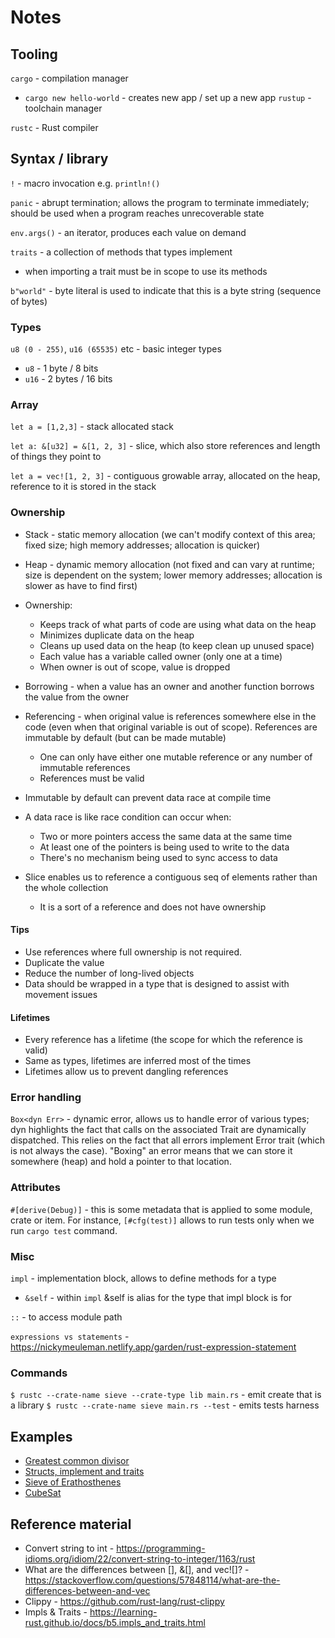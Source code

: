 # Notes

## Tooling

`cargo` - compilation manager
  - `cargo new hello-world` - creates new app / set up a new app
`rustup` - toolchain manager

`rustc` - Rust compiler

## Syntax / library

`!` - macro invocation e.g. `println!()`

`panic` - abrupt termination; allows the program to terminate immediately; should be used when a program reaches unrecoverable state

`env.args()` - an iterator, produces each value on demand

`traits` - a collection of methods that types implement
  - when importing a trait must be in scope to use its methods

`b"world"` - byte literal is used to indicate that this is a byte string (sequence of bytes)

### Types

`u8 (0 - 255)`, `u16 (65535)` etc - basic integer types
  - `u8` - 1 byte / 8 bits
  - `u16` - 2 bytes / 16 bits

### Array

`let a = [1,2,3]` - stack allocated stack

`let a: &[u32] = &[1, 2, 3]` - slice, which also store references and length of 
things they point to

`let a = vec![1, 2, 3]` - contiguous growable array, allocated on the heap, reference 
to it is stored in the stack 

### Ownership

- Stack - static memory allocation (we can't modify context of this area; fixed size; high memory addresses; allocation is quicker)
- Heap - dynamic memory allocation (not fixed and can vary at runtime; size is dependent on the system; lower memory addresses; allocation is slower as have to find first)

- Ownership:
  - Keeps track of what parts of code are using what data on the heap
  - Minimizes duplicate data on the heap
  - Cleans up used data on the heap (to keep clean up unused space)
  - Each value has a variable called owner (only one at a time)
  - When owner is out of scope, value is dropped
  
- Borrowing - when a value has an owner and another function borrows the value from the owner
- Referencing - when original value is references somewhere else in the code (even when that original variable is out of scope). References are immutable by default (but can be made mutable)
  - One can only have either one mutable reference or any number of immutable references
  - References must be valid

- Immutable by default can prevent data race at compile time
- A data race is like race condition can occur when:
  - Two or more pointers access the same data at the same time
  - At least one of the pointers is being used to write to the data
  - There's no mechanism being used to sync access to data

- Slice enables us to reference a contiguous seq of elements rather than the whole collection
  - It is a sort of a reference and does not have ownership 
  
#### Tips

- Use references where full ownership is not required.
- Duplicate the value
- Reduce the number of long-lived objects
- Data should be wrapped in a type that is designed to assist with movement issues 
  
#### Lifetimes

- Every reference has a lifetime (the scope for which the reference is valid)
- Same as types, lifetimes are inferred most of the times
- Lifetimes allow us to prevent dangling references

### Error handling

`Box<dyn Err>` - dynamic error, allows us to handle error of various types; dyn highlights the fact that calls on the associated Trait are dynamically dispatched. This relies on the fact that all errors implement Error trait (which is not always the case). "Boxing" an error means that we can store it 
somewhere (heap) and hold a pointer to that location.

### Attributes

`#[derive(Debug)]` - this is some metadata that is applied to some module, crate or item. For instance,
`[#cfg(test)]` allows to run tests only when we run `cargo test` command.

### Misc

`impl` - implementation block, allows to define methods for a type
  - `&self` - within `impl` &self is alias for the type that impl block is for
  
`::` - to access module path

`expressions vs statements` - https://nickymeuleman.netlify.app/garden/rust-expression-statement

### Commands

`$ rustc --crate-name sieve --crate-type lib main.rs` - emit create that is a library
`$ rustc --crate-name sieve main.rs --test` - emits tests harness

## Examples

- [Greatest common divisor](./greatest-common-divisor/main.rs)
- [Structs, implement and traits](./struct-impl-trait/main.rs)
- [Sieve of Erathosthenes](./sieve-of-erathosthenes/main.rs)
- [CubeSat](./cube-sats/main.rs)

## Reference material

- Convert string to int -  https://programming-idioms.org/idiom/22/convert-string-to-integer/1163/rust
- What are the differences between [], &[], and vec![]? - https://stackoverflow.com/questions/57848114/what-are-the-differences-between-and-vec
- Clippy - https://github.com/rust-lang/rust-clippy
- Impls & Traits - https://learning-rust.github.io/docs/b5.impls_and_traits.html
